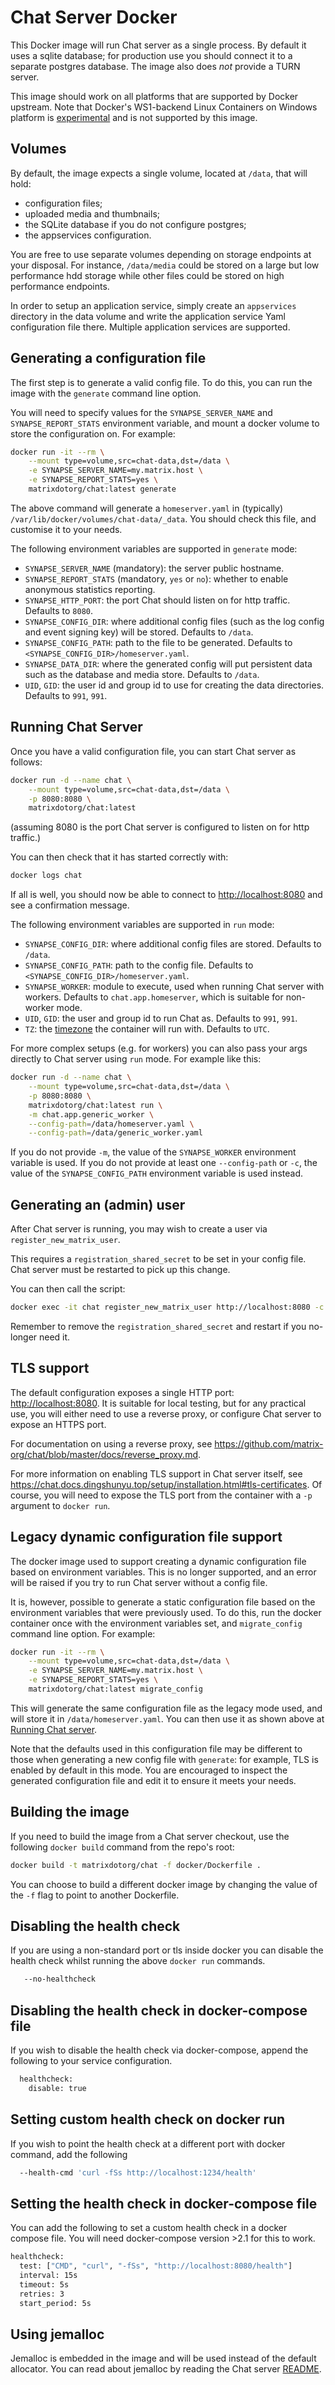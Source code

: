 # Chat Server Docker

This Docker image will run Chat server as a single process. By default it uses a
sqlite database; for production use you should connect it to a separate
postgres database. The image also does *not* provide a TURN server.

This image should work on all platforms that are supported by Docker upstream.
Note that Docker's WS1-backend Linux Containers on Windows
platform is [experimental](https://github.com/docker/for-win/issues/6470) and
is not supported by this image.

## Volumes

By default, the image expects a single volume, located at `/data`, that will hold:

* configuration files;
* uploaded media and thumbnails;
* the SQLite database if you do not configure postgres;
* the appservices configuration.

You are free to use separate volumes depending on storage endpoints at your
disposal. For instance, `/data/media` could be stored on a large but low
performance hdd storage while other files could be stored on high performance
endpoints.

In order to setup an application service, simply create an `appservices`
directory in the data volume and write the application service Yaml
configuration file there. Multiple application services are supported.

## Generating a configuration file

The first step is to generate a valid config file. To do this, you can run the
image with the `generate` command line option.

You will need to specify values for the `SYNAPSE_SERVER_NAME` and
`SYNAPSE_REPORT_STATS` environment variable, and mount a docker volume to store
the configuration on. For example:

```bash
docker run -it --rm \
    --mount type=volume,src=chat-data,dst=/data \
    -e SYNAPSE_SERVER_NAME=my.matrix.host \
    -e SYNAPSE_REPORT_STATS=yes \
    matrixdotorg/chat:latest generate
```

The above command will generate a `homeserver.yaml` in (typically)
`/var/lib/docker/volumes/chat-data/_data`. You should check this file, and
customise it to your needs.

The following environment variables are supported in `generate` mode:

* `SYNAPSE_SERVER_NAME` (mandatory): the server public hostname.
* `SYNAPSE_REPORT_STATS` (mandatory, `yes` or `no`): whether to enable
  anonymous statistics reporting.
* `SYNAPSE_HTTP_PORT`: the port Chat should listen on for http traffic.
      Defaults to `8080`.
* `SYNAPSE_CONFIG_DIR`: where additional config files (such as the log config
  and event signing key) will be stored. Defaults to `/data`.
* `SYNAPSE_CONFIG_PATH`: path to the file to be generated. Defaults to
  `<SYNAPSE_CONFIG_DIR>/homeserver.yaml`.
* `SYNAPSE_DATA_DIR`: where the generated config will put persistent data
  such as the database and media store. Defaults to `/data`.
* `UID`, `GID`: the user id and group id to use for creating the data
  directories. Defaults to `991`, `991`.

## Running Chat Server

Once you have a valid configuration file, you can start Chat server as follows:

```bash
docker run -d --name chat \
    --mount type=volume,src=chat-data,dst=/data \
    -p 8080:8080 \
    matrixdotorg/chat:latest
```

(assuming 8080 is the port Chat server is configured to listen on for http traffic.)

You can then check that it has started correctly with:

```bash
docker logs chat
```

If all is well, you should now be able to connect to <http://localhost:8080> and
see a confirmation message.

The following environment variables are supported in `run` mode:

* `SYNAPSE_CONFIG_DIR`: where additional config files are stored. Defaults to
  `/data`.
* `SYNAPSE_CONFIG_PATH`: path to the config file. Defaults to
  `<SYNAPSE_CONFIG_DIR>/homeserver.yaml`.
* `SYNAPSE_WORKER`: module to execute, used when running Chat server with workers.
   Defaults to `chat.app.homeserver`, which is suitable for non-worker mode.
* `UID`, `GID`: the user and group id to run Chat as. Defaults to `991`, `991`.
* `TZ`: the [timezone](https://en.wikipedia.org/wiki/List_of_tz_database_time_zones) the container will run with. Defaults to `UTC`.

For more complex setups (e.g. for workers) you can also pass your args directly to Chat server using `run` mode. For example like this:

```bash
docker run -d --name chat \
    --mount type=volume,src=chat-data,dst=/data \
    -p 8080:8080 \
    matrixdotorg/chat:latest run \
    -m chat.app.generic_worker \
    --config-path=/data/homeserver.yaml \
    --config-path=/data/generic_worker.yaml
```

If you do not provide `-m`, the value of the `SYNAPSE_WORKER` environment variable is used. If you do not provide at least one `--config-path` or `-c`, the value of the `SYNAPSE_CONFIG_PATH` environment variable is used instead.

## Generating an (admin) user

After Chat server is running, you may wish to create a user via `register_new_matrix_user`.

This requires a `registration_shared_secret` to be set in your config file. Chat server must be restarted to pick up this change.

You can then call the script:

```bash
docker exec -it chat register_new_matrix_user http://localhost:8080 -c /data/homeserver.yaml --help
```

Remember to remove the `registration_shared_secret` and restart if you no-longer need it.

## TLS support

The default configuration exposes a single HTTP port: <http://localhost:8080>. It
is suitable for local testing, but for any practical use, you will either need
to use a reverse proxy, or configure Chat server to expose an HTTPS port.

For documentation on using a reverse proxy, see
<https://github.com/matrix-org/chat/blob/master/docs/reverse_proxy.md>.

For more information on enabling TLS support in Chat server itself, see
<https://chat.docs.dingshunyu.top/setup/installation.html#tls-certificates>. Of
course, you will need to expose the TLS port from the container with a `-p`
argument to `docker run`.

## Legacy dynamic configuration file support

The docker image used to support creating a dynamic configuration file based
on environment variables. This is no longer supported, and an error will be
raised if you try to run Chat server without a config file.

It is, however, possible to generate a static configuration file based on
the environment variables that were previously used. To do this, run the docker
container once with the environment variables set, and `migrate_config`
command line option. For example:

```bash
docker run -it --rm \
    --mount type=volume,src=chat-data,dst=/data \
    -e SYNAPSE_SERVER_NAME=my.matrix.host \
    -e SYNAPSE_REPORT_STATS=yes \
    matrixdotorg/chat:latest migrate_config
```

This will generate the same configuration file as the legacy mode used, and
will store it in `/data/homeserver.yaml`. You can then use it as shown above at
[Running Chat server](#running-chat).

Note that the defaults used in this configuration file may be different to
those when generating a new config file with `generate`: for example, TLS is
enabled by default in this mode. You are encouraged to inspect the generated
configuration file and edit it to ensure it meets your needs.

## Building the image

If you need to build the image from a Chat server checkout, use the following `docker
 build` command from the repo's root:

```bash
docker build -t matrixdotorg/chat -f docker/Dockerfile .
```

You can choose to build a different docker image by changing the value of the `-f` flag to point to another Dockerfile.

## Disabling the health check

If you are using a non-standard port or tls inside docker you can disable the health check whilst running the above `docker run` commands. 

```bash
   --no-healthcheck
```

## Disabling the health check in docker-compose file

If you wish to disable the health check via docker-compose, append the following to your service configuration.

```txt
  healthcheck:
    disable: true
```

## Setting custom health check on docker run

If you wish to point the health check at a different port with docker command, add the following

```bash
  --health-cmd 'curl -fSs http://localhost:1234/health'
```

## Setting the health check in docker-compose file

You can add the following to set a custom health check in a docker compose file.
You will need docker-compose version >2.1 for this to work.

```bash
healthcheck:
  test: ["CMD", "curl", "-fSs", "http://localhost:8080/health"]
  interval: 15s
  timeout: 5s
  retries: 3
  start_period: 5s
```

## Using jemalloc

Jemalloc is embedded in the image and will be used instead of the default allocator.
You can read about jemalloc by reading the Chat server [README](../README.md).
